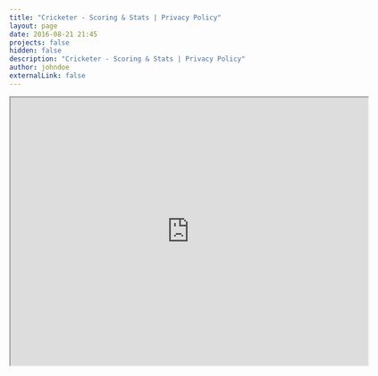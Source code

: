 ```yaml
---
title: "Cricketer - Scoring & Stats | Privacy Policy"
layout: page
date: 2016-08-21 21:45
projects: false
hidden: false
description: "Cricketer - Scoring & Stats | Privacy Policy"
author: johndoe
externalLink: false
---
```


<iframe src="https://drive.google.com/file/d/0B3ttPSIh55qOMENTWThFbW8ydFk/preview" width="640" height="480"></iframe>
